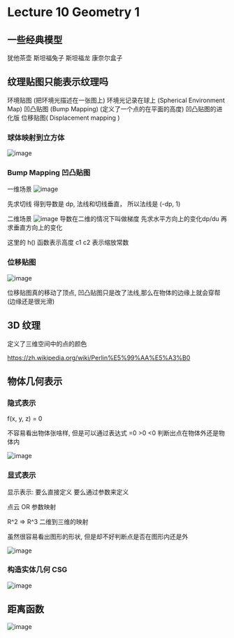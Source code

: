 # Lecture 10  Geometry 1

## 一些经典模型
犹他茶壶
斯坦福兔子
斯坦福龙
康奈尔盒子

## 纹理贴图只能表示纹理吗
环境贴图 (把环境光描述在一张图上)
环境光记录在球上 (Spherical Environment Map)
凹凸贴图 (Bump Mapping)  (定义了一个点的在平面的高度)
凹凸贴图的进化版 位移贴图( Displacement mapping )

### 球体映射到立方体
![image](https://raw.githubusercontent.com/lumixraku/NotesForGraphics/master/images/texture10.png)

### Bump Mapping 凹凸贴图
一维场景
![image](https://raw.githubusercontent.com/lumixraku/NotesForGraphics/master/images/bump.jpg)

先求切线 得到导数是 dp, 法线和切线垂直， 所以法线是 (-dp, 1)

二维场景
![image](https://raw.githubusercontent.com/lumixraku/NotesForGraphics/master/images/bump2.jpg)
导数在二维的情况下叫做梯度  先求水平方向上的变化dp/du 再求垂直方向上的变化

这里的 h() 函数表示高度  c1 c2 表示缩放常数


### 位移贴图
![image](https://raw.githubusercontent.com/lumixraku/NotesForGraphics/master/images/texture11.png)

位移贴图真的移动了顶点, 凹凸贴图只是改了法线,那么在物体的边缘上就会穿帮(边缘还是很光滑)

## 3D 纹理
定义了三维空间中的点的颜色

https://zh.wikipedia.org/wiki/Perlin%E5%99%AA%E5%A3%B0


## 物体几何表示

### 隐式表示

f(x, y, z) = 0

不容易看出物体张啥样, 但是可以通过表达式 =0   >0   <0 判断出点在物体外还是物体内

![image](https://raw.githubusercontent.com/lumixraku/NotesForGraphics/master/images/geometry1.png)

### 显式表示

显示表示:  要么直接定义 要么通过参数来定义

点云 OR 参数映射

R^2 => R^3   二维到三维的映射

虽然很容易看出图形的形状, 但是却不好判断点是否在图形内还是外

![image](https://raw.githubusercontent.com/lumixraku/NotesForGraphics/master/images/geometry2.png)

### 构造实体几何 CSG

![image](https://raw.githubusercontent.com/lumixraku/NotesForGraphics/master/images/geometry3.png)

## 距离函数
![image](https://raw.githubusercontent.com/lumixraku/NotesForGraphics/master/images/distance.png)

